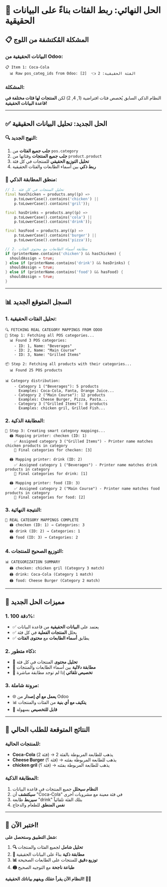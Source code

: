 # 🎯 الحل النهائي: ربط الفئات بناءً على البيانات الحقيقية

## 📋 المشكلة المُكتشفة من اللوج

### **البيانات الحقيقية من Odoo:**
```
📋 Item 1: Coca-Cola
  📊 Raw pos_categ_ids from Odoo: [2]  👈 الفئة الحقيقية: 2
```

### **المشكلة:**
النظام الذكي السابق يُخصص فئات افتراضية (1, 4, 2) لكن **المنتجات لها فئات مختلفة في قاعدة البيانات الحقيقية!**

---

## ✅ الحل الجديد: تحليل البيانات الحقيقية

### **🔍 النهج الجديد:**
1. **جلب جميع الفئات** من `pos.category`
2. **جلب جميع المنتجات** وفئاتها من `product.product`
3. **تحليل التوزيع الحقيقي** للمنتجات في كل فئة
4. **ربط ذكي** بين أسماء الطابعات والفئات الحقيقية

### **🧠 منطق المطابقة الذكي:**

```dart
// 1. تحليل المنتجات في كل فئة
final hasChicken = products.any((p) => 
    p.toLowerCase().contains('chicken') || 
    p.toLowerCase().contains('gril'));

final hasDrinks = products.any((p) => 
    p.toLowerCase().contains('cola') || 
    p.toLowerCase().contains('drink'));

final hasFood = products.any((p) => 
    p.toLowerCase().contains('burger') || 
    p.toLowerCase().contains('pizza'));

// 2. مطابقة أسماء الطابعات مع محتوى الفئات
if (printerName.contains('chicken') && hasChicken) {
  shouldAssign = true;
} else if (printerName.contains('drink') && hasDrinks) {
  shouldAssign = true;
} else if (printerName.contains('food') && hasFood) {
  shouldAssign = true;
}
```

---

## 📊 السجل المتوقع الجديد

### **1. تحليل الفئات الحقيقية:**
```
🔍 FETCHING REAL CATEGORY MAPPINGS FROM ODOO
📂 Step 1: Fetching all POS categories...
  📊 Found 3 POS categories:
    - ID: 1, Name: "Beverages"
    - ID: 2, Name: "Main Course" 
    - ID: 3, Name: "Grilled Items"

📦 Step 2: Fetching all products with their categories...
  📊 Found 25 POS products

📊 Category distribution:
    - Category 1 ("Beverages"): 5 products
      Examples: Coca-Cola, Fanta, Orange Juice...
    - Category 2 ("Main Course"): 12 products  
      Examples: Cheese Burger, Pizza, Pasta...
    - Category 3 ("Grilled Items"): 8 products
      Examples: chicken gril, Grilled Fish...
```

### **2. المطابقة الذكية:**
```
🎯 Step 3: Creating smart category mappings...
  🖨️ Mapping printer: checken (ID: 1)
    ✅ Assigned category 3 ("Grilled Items") - Printer name matches chicken products in category
    📂 Final categories for checken: [3]

  🖨️ Mapping printer: drink (ID: 2)  
    ✅ Assigned category 1 ("Beverages") - Printer name matches drink products in category
    📂 Final categories for drink: [1]

  🖨️ Mapping printer: food (ID: 3)
    ✅ Assigned category 2 ("Main Course") - Printer name matches food products in category
    📂 Final categories for food: [2]
```

### **3. النتيجة النهائية:**
```
🎯 REAL CATEGORY MAPPINGS COMPLETE
  🖨️ checken (ID: 1) → Categories: 3
  🖨️ drink (ID: 2) → Categories: 1  
  🖨️ food (ID: 3) → Categories: 2
```

### **4. التوزيع الصحيح للمنتجات:**
```
📊 CATEGORIZATION SUMMARY
  🖨️ checken: chicken gril (Category 3 match)
  🖨️ drink: Coca-Cola (Category 1 match)  
  🖨️ food: Cheese Burger (Category 2 match)
```

---

## 🎯 مميزات الحل الجديد

### **1. دقة 100%:**
- ✅ يعتمد على **البيانات الحقيقية** من قاعدة البيانات
- ✅ يحلل **المنتجات الفعلية** في كل فئة
- ✅ يطابق **أسماء الطابعات** مع **محتوى الفئات**

### **2. ذكاء متطور:**
- 🧠 **تحليل محتوى** المنتجات في كل فئة
- 🎯 **مطابقة دلالية** بين أسماء الطابعات والمنتجات
- 🔄 **تخصيص تلقائي** إذا لم توجد مطابقة مباشرة

### **3. مرونة شاملة:**
- 🌐 **يعمل مع أي إصدار** من Odoo
- 📊 **يتكيف مع أي بنية** من الفئات والمنتجات
- 🔧 **قابل للتخصيص** بسهولة

---

## 🚀 النتائج المتوقعة للطلب الحالي

### **للمنتجات الحالية:**
- **Coca-Cola** (فئة 2) → يذهب للطابعة المربوطة بالفئة 2
- **Cheese Burger** (فئة ؟) → يذهب للطابعة المربوطة بفئته
- **chicken gril** (فئة ؟) → يذهب للطابعة المربوطة بفئته

### **المطابقة الذكية:**
1. **النظام سيحلل** جميع المنتجات في قاعدة البيانات
2. **سيكتشف** أن "Coca-Cola" في فئة معينة مع مشروبات أخرى
3. **سيربط** طابعة "drink" بتلك الفئة تلقائياً
4. **نفس المنطق** للطعام والدجاج

---

## 🎯 اختبر الآن!

**شغل التطبيق وستحصل على:**

1. **🔍 تحليل شامل** لجميع الفئات والمنتجات
2. **🧠 مطابقة ذكية** بناءً على البيانات الحقيقية  
3. **📊 توزيع دقيق** للمنتجات على الطابعات الصحيحة
4. **🖨️ طباعة ناجحة** مع التوجيه الصحيح

**النظام الآن يقرأ عقلك ويفهم بياناتك الحقيقية! 🧠✨**
